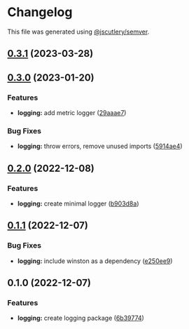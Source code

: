 # Changelog

This file was generated using [@jscutlery/semver](https://github.com/jscutlery/semver).

## [0.3.1](https://github.com/notional-finance/notional-monorepo/compare/logging-0.3.0...logging-0.3.1) (2023-03-28)

## [0.3.0](https://github.com/notional-finance/notional-monorepo/compare/logging-0.2.0...logging-0.3.0) (2023-01-20)


### Features

* **logging:** add metric logger ([29aaae7](https://github.com/notional-finance/notional-monorepo/commit/29aaae73ed28081c8ab8e48ae49f64847ed9b84f))


### Bug Fixes

* **logging:** throw errors, remove unused imports ([5914ae4](https://github.com/notional-finance/notional-monorepo/commit/5914ae46a18669525236c29bd359cba0c47f3ba0))

## [0.2.0](https://github.com/notional-finance/notional-monorepo/compare/logging-0.1.1...logging-0.2.0) (2022-12-08)


### Features

* **logging:** create minimal logger ([b903d8a](https://github.com/notional-finance/notional-monorepo/commit/b903d8af33820366c39492ef0d9c14eb56b7ea5a))

## [0.1.1](https://github.com/notional-finance/notional-monorepo/compare/logging-0.1.0...logging-0.1.1) (2022-12-07)


### Bug Fixes

* **logging:** include winston as a dependency ([e250ee9](https://github.com/notional-finance/notional-monorepo/commit/e250ee9709b5672549c3a87daf9c5bbd53bdba62))

## 0.1.0 (2022-12-07)


### Features

* **logging:** create logging package ([6b39774](https://github.com/notional-finance/notional-monorepo/commit/6b39774306830d3a496965d079a77d1898f82fae))
